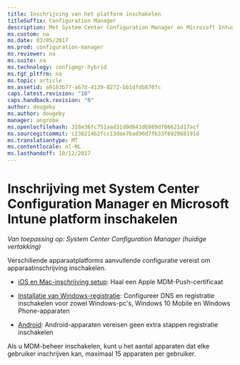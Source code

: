 ```yaml
---
title: Inschrijving van het platform inschakelen
titleSuffix: Configuration Manager
description: Met System Center Configuration Manager en Microsoft Intune platform-registratie inschakelen.
ms.custom: na
ms.date: 03/05/2017
ms.prod: configuration-manager
ms.reviewer: na
ms.suite: na
ms.technology: configmgr-hybrid
ms.tgt_pltfrm: na
ms.topic: article
ms.assetid: a9163b77-a67d-4139-8272-bb1dfdb8707c
caps.latest.revision: "18"
caps.handback.revision: "0"
author: dougeby
ms.author: dougeby
manager: angrobe
ms.openlocfilehash: 318e36fc751aad31d0d641d6989df06621d17acf
ms.sourcegitcommit: c236214b2fcc13dae7bad96d7fb33f692868191d
ms.translationtype: MT
ms.contentlocale: nl-NL
ms.lasthandoff: 10/12/2017
---
```

# <a name="enable-platform-enrollment-with-system-center-configuration-manager-and-microsoft-intune"></a>Inschrijving met System Center Configuration Manager en Microsoft Intune platform inschakelen

*Van toepassing op: System Center Configuration Manager (huidige vertakking)*

Verschillende apparaatplatforms aanvullende configuratie vereist om apparaatinschrijving inschakelen.
  - [iOS en Mac-inschrijving setup](enroll-hybrid-ios-mac.md): Haal een Apple MDM-Push-certificaat

  - [Installatie van Windows-registratie](enroll-hybrid-windows.md): Configureer DNS en registratie inschakelen voor zowel Windows-pc's, Windows 10 Mobile en Windows Phone-apparaten

  - [Android](enroll-hybrid-android.md): Android-apparaten vereisen geen extra stappen registratie inschakelen

Als u MDM-beheer inschakelen, kunt u het aantal apparaten dat elke gebruiker inschrijven kan, maximaal 15 apparaten per gebruiker.
